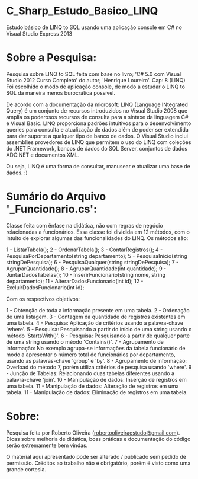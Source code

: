 C_Sharp_Estudo_Basico_LINQ
==========================

Estudo básico de LINQ to SQL usando uma aplicação console em C# no Visual Studio Express 2013

Sobre a Pesquisa:
=================

Pesquisa sobre LINQ to SQL feita com base no livro;
'C# 5.0 com Visual Studio 2012 Curso Completo' do autor;
'Henrique Loureiro'.
Cap: 8 (LINQ)
Foi escolhido o modo de aplicação console, de modo a estudar
o LINQ to SQL da maneira menos burocrática possível.

De acordo com a documentação da microsoft:
  LINQ (Language INtegrated Query) é um conjunto de recursos introduzidos no Visual Studio 2008 
  que amplia os poderosos recursos de consulta para a sintaxe da linguagem C# e Visual Basic. 
  LINQ proporciona padrões intuitivos para o desenvolvimento queries para consulta e atualização 
  de dados além de poder ser extendida para dar suporte a qualquer tipo de banco de dados. 
  O Visual Studio inclui assemblies provedores de LINQ que permitem o uso do LINQ com coleções 
  do .NET Framework, bancos de dados do SQL Server, conjuntos de dados ADO.NET e documentos XML.
  
Ou seja, LINQ é uma forma de consultar, manusear e atualizar uma base de dados. :)

Sumário do Arquivo '_Funcionario.cs':
======================================

Classe feita com ênfase na didática, não com regras de negócio relacionadas a funcionários.
Essa classe foi dividida em 12 métodos, com o intuito de explorar algumas das funcionalidades
do LINQ. Os métodos são:

1 - ListarTabela();
2 - OrdenarTabela();
3 - ContarRegistros();
4 - PesquisaPorDepartamento(string departamento);
5 - PesquisaInicio(string stringDePesquisa);
6 - PesquisaQualquer(string stringDePesquisa);
7 - AgruparQuantidade();
8 - AgruparQuantidade(int quantidade);
9 - JuntarDadosTabelas();
10 - InserirFuncionario(string nome, string departamento);
11 - AlterarDadosFuncionario(int id);
12 - ExcluirDadosFuncionario(int id);

Com os respectivos objetivos:

1 - Obtenção de toda a informação presente em uma tabela.
2 - Ordenação de uma listagem.
3 - Contagem da quantidade de registros existentes em uma tabela.
4 - Pesquisa: Aplicação de critérios usando a palavra-chave 'where'.
5 - Pesquisa: Pesquisando a partir do início de uma string usando o método 'StartsWith()'.
6 - Pesquisa: Pesquisando a partir de qualquer parte de uma string usando o méodo 'Contains()'.
7 - Agrupamento de informação: No exemplo agrupa-se informações da tabela funcionário de modo a
    apresentar o número total de funcionários por departamento, usando as palavras-chave 'group' e 'by'.
8 - Agrupamento de informação: Overload do método 7, porém utiliza critérios de pesquisa usando 'where'.
9 - Junção de Tabelas: Relacionando duas tabelas diferentes usando a palavra-chave 'join'.
10 - Manipulação de dados: Inserção de registros em uma tabela.
11 - Manipulação de dados: Alteração de registros em uma tabela.
11 - Manipulação de dados: Eliminação de registros em uma tabela.

Sobre:
======

Pesquisa feita por Roberto Oliveira (robertooliveiraestudo@gmail.com).
Dicas sobre melhoria de didática, boas práticas e documentação do código serão 
extremamente bem vindas.

O material aqui apresentado pode ser alterado / publicado sem pedido de permissão.
Créditos ao trabalho não é obrigatório, porém é visto como uma grande cortesia.

